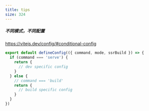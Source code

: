 ```yaml
---
title: tips
size: 324
---
```

##### 不同模式，不同配置
https://vitejs.dev/config/#conditional-config
```js
export default defineConfig(({ command, mode, ssrBuild }) => {
  if (command === 'serve') {
    return {
      // dev specific config
    }
  } else {
    // command === 'build'
    return {
      // build specific config
    }
  }
})
```
